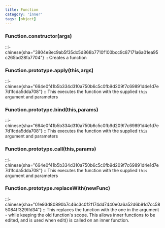 ```yaml
---
title: Function
category: 'inner'
tags: [object]
---
```


<!--constructor--> 
<!--1--> 

### Function.constructor(args)

::i-chinese{sha="3804e8ec9ab5f35dc5d868b7710f100bcc9c87171a6a01ea95c265bd28fa7704"}
::
Creates a function

<!--4--> 

### Function.prototype.apply(this,args)

::i-chinese{sha="664e0f41b5b334d310a750b6c5c0fb9d209f7c69891d4e1d7e7d1fcda5dda708"}
::
This executes the function with the supplied `this` argument and parameters

### Function.prototype.bind(this,params)

::i-chinese{sha="664e0f41b5b334d310a750b6c5c0fb9d209f7c69891d4e1d7e7d1fcda5dda708"}
::
This executes the function with the supplied `this` argument and parameters

### Function.prototype.call(this,params)

::i-chinese{sha="664e0f41b5b334d310a750b6c5c0fb9d209f7c69891d4e1d7e7d1fcda5dda708"}
::
This executes the function with the supplied `this` argument and parameters

### Function.prototype.replaceWith(newFunc)

::i-chinese{sha="01e93d80890b7c46c3c0f2f174dd7440e0a6a52d6b91d7cc585084ff329ffd34"}
::
This replaces the function with the one in the argument - while keeping the old
function's scope. This allows inner functions to be edited, and is used when
edit() is called on an inner function.
